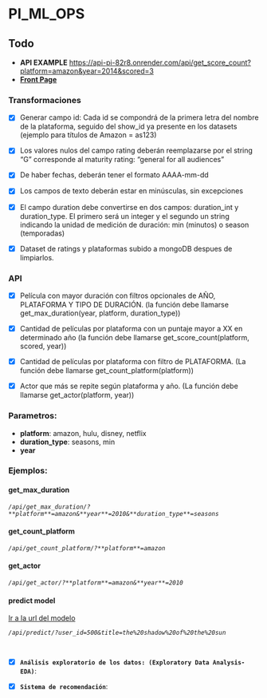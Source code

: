 # PI_ML_OPS

## Todo
- **API EXAMPLE** https://api-pi-82r8.onrender.com/api/get_score_count?platform=amazon&year=2014&scored=3
- **[Front Page](https://spiffy-front.vercel.app)**

### Transformaciones

- [x] Generar campo id: Cada id se compondrá de la primera letra del nombre de la plataforma, seguido del show_id ya presente en los datasets (ejemplo para títulos de Amazon = as123)

- [x] Los valores nulos del campo rating deberán reemplazarse por el string “G” corresponde al maturity rating: “general for all audiences”

- [x] De haber fechas, deberán tener el formato AAAA-mm-dd

- [x] Los campos de texto deberán estar en minúsculas, sin excepciones

- [x] El campo duration debe convertirse en dos campos: duration_int y duration_type. El primero será un integer y el segundo un string indicando la unidad de medición de duración: min (minutos) o season (temporadas)

- [x] Dataset de ratings y plataformas subido a mongoDB despues de limpiarlos.
### API

- [x] Película con mayor duración con filtros opcionales de AÑO, PLATAFORMA Y TIPO DE DURACIÓN. (la función debe llamarse get_max_duration(year, platform, duration_type))

- [x] Cantidad de películas por plataforma con un puntaje mayor a XX en determinado año (la función debe llamarse get_score_count(platform, scored, year))

- [x] Cantidad de películas por plataforma con filtro de PLATAFORMA. (La función debe llamarse get_count_platform(platform))

- [x] Actor que más se repite según plataforma y año. (La función debe llamarse get_actor(platform, year))

### Parametros:
- **platform**: amazon, hulu, disney, netflix
- **duration_type**: seasons, min
- **year**

### Ejemplos:

#### get_max_duration

*`/api/get_max_duration/?**platform**=amazon&**year**=2010&**duration_type**=seasons`*

#### get_count_platform

*`/api/get_count_platform/?**platform**=amazon`*

#### get_actor

*`/api/get_actor/?**platform**=amazon&**year**=2010`*

#### predict model

[Ir a la url del modelo](https://huggingface.co/printer130/ml/tree/main)

*`/api/predict/?user_id=500&title=the%20shadow%20of%20the%20sun`*

<br>

- [x] **`Análisis exploratorio de los datos: (Exploratory Data Analysis-EDA)`**:

- [x] **`Sistema de recomendación`**: 
